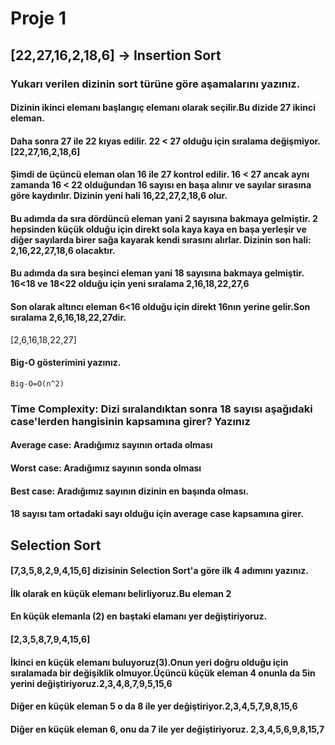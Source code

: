 # Proje 1
## [22,27,16,2,18,6] -> Insertion Sort
### Yukarı verilen dizinin sort türüne göre aşamalarını yazınız.
#### Dizinin ikinci elemanı başlangıç elemanı olarak seçilir.Bu dizide 27 ikinci eleman.
#### Daha sonra 27 ile 22 kıyas edilir. 22 < 27 olduğu için sıralama değişmiyor. [22,27,16,2,18,6]
#### Şimdi de üçüncü eleman olan 16 ile 27 kontrol edilir. 16 < 27 ancak aynı zamanda 16 < 22 olduğundan 16 sayısı en başa alınır ve sayılar sırasına göre kaydırılır. Dizinin yeni hali 16,22,27,2,18,6 olur.
#### Bu adımda da sıra dördüncü eleman yani 2 sayısına bakmaya gelmiştir. 2 hepsinden küçük olduğu için direkt sola kaya kaya en başa yerleşir ve diğer sayılarda birer sağa kayarak kendi sırasını alırlar. Dizinin son hali: 2,16,22,27,18,6 olacaktır.
#### Bu adımda da sıra beşinci eleman yani 18 sayısına bakmaya gelmiştir. 16<18 ve 18<22 olduğu için yeni sıralama 2,16,18,22,27,6
#### Son olarak altıncı eleman 6<16 olduğu için direkt 16nın yerine gelir.Son sıralama 2,6,16,18,22,27dir.
[2,6,16,18,22,27]
#### Big-O gösterimini yazınız.
`Big-O=O(n^2)`
### Time Complexity: Dizi sıralandıktan sonra 18 sayısı aşağıdaki case'lerden hangisinin kapsamına girer? Yazınız
#### Average case: Aradığımız sayının ortada olması
#### Worst case: Aradığımız sayının sonda olması
#### Best case: Aradığımız sayının dizinin en başında olması.
#### 18 sayısı tam ortadaki sayı olduğu için average case kapsamına girer.
## Selection Sort
#### [7,3,5,8,2,9,4,15,6] dizisinin Selection Sort'a göre ilk 4 adımını yazınız.
#### İlk olarak en küçük elemanı belirliyoruz.Bu eleman 2
#### En küçük elemanla (2) en baştaki elamanı yer değiştiriyoruz.
#### [2,3,5,8,7,9,4,15,6]
#### İkinci en küçük elemanı buluyoruz(3).Onun yeri doğru olduğu için sıralamada bir değişiklik olmuyor.Üçüncü küçük eleman 4 onunla da 5in yerini değiştiriyoruz.2,3,4,8,7,9,5,15,6
#### Diğer en küçük eleman 5 o da 8 ile yer değiştiriyor.2,3,4,5,7,9,8,15,6
#### Diğer en küçük eleman 6, onu da 7 ile yer değiştiriyoruz. 2,3,4,5,6,9,8,15,7

